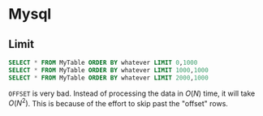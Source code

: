 # Mysql 

## Limit

```sql
SELECT * FROM MyTable ORDER BY whatever LIMIT 0,1000
SELECT * FROM MyTable ORDER BY whatever LIMIT 1000,1000
SELECT * FROM MyTable ORDER BY whatever LIMIT 2000,1000
```

`OFFSET` is very bad. Instead of processing the data in $O(N)$ time, it will take $O(N^2)$. This is because of the effort to skip past the "offset" rows.
